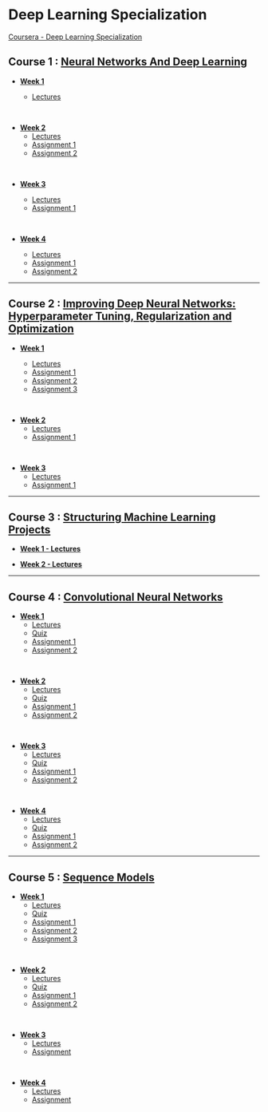 # Deep Learning Specialization


[Coursera - Deep Learning Specialization](https://www.coursera.org/specializations/deep-learning)



## Course 1 : [Neural Networks And Deep Learning](https://github.com/greyhatguy007/deep-learning-specialization/tree/main/C1-NeuralNetworksAndDeepLearning)

- [<b> Week 1 </b> ](https://github.com/greyhatguy007/deep-learning-specialization/tree/main/C1-NeuralNetworksAndDeepLearning/week1/)
 
    - [Lectures](https://github.com/greyhatguy007/deep-learning-specialization/tree/main/C1-NeuralNetworksAndDeepLearning/week1/lectures)
 
 <br/>

- [<b> Week 2 </b> ](https://github.com/greyhatguy007/deep-learning-specialization/tree/main/C1-NeuralNetworksAndDeepLearning/week2/)
    - [Lectures](https://github.com/greyhatguy007/deep-learning-specialization/tree/main/C1-NeuralNetworksAndDeepLearning/week2/lectures)
    - [Assignment 1](https://github.com/greyhatguy007/deep-learning-specialization/tree/main/C1-NeuralNetworksAndDeepLearning/week2/W2A1)
    - [Assignment 2](https://github.com/greyhatguy007/deep-learning-specialization/tree/main/C1-NeuralNetworksAndDeepLearning/week2/W2A2)

<br/>

- [<b> Week 3 </b> ](https://github.com/greyhatguy007/deep-learning-specialization/tree/main/C1-NeuralNetworksAndDeepLearning/week3/)

    - [Lectures](https://github.com/greyhatguy007/deep-learning-specialization/tree/main/C1-NeuralNetworksAndDeepLearning/week3/lectures)
    - [Assignment 1](https://github.com/greyhatguy007/deep-learning-specialization/tree/main/C1-NeuralNetworksAndDeepLearning/week3/W3A1)

<br/>

- [<b> Week 4 </b> ](https://github.com/greyhatguy007/deep-learning-specialization/tree/main/C1-NeuralNetworksAndDeepLearning/week4/)

    - [Lectures](https://github.com/greyhatguy007/deep-learning-specialization/tree/main/C1-NeuralNetworksAndDeepLearning/week4/lectures)
    - [Assignment 1](https://github.com/greyhatguy007/deep-learning-specialization/tree/main/C1-NeuralNetworksAndDeepLearning/week4/W4A1)
    - [Assignment 2](https://github.com/greyhatguy007/deep-learning-specialization/tree/main/C1-NeuralNetworksAndDeepLearning/week4/W4A2)

<hr/>

## Course 2 : [Improving Deep Neural Networks: Hyperparameter Tuning, Regularization and Optimization](https://github.com/greyhatguy007/deep-learning-specialization/tree/main/C2-Improving%20Deep%20Neural%20Networks:%20Hyperparameter%20Tuning%2C%20Regularization%20and%20Optimization)

- [<b> Week 1</b>](https://github.com/greyhatguy007/deep-learning-specialization/tree/main/C2-Improving%20Deep%20Neural%20Networks:%20Hyperparameter%20Tuning%2C%20Regularization%20and%20Optimization/week1)

    - [Lectures](https://github.com/greyhatguy007/deep-learning-specialization/tree/main/C2-Improving%20Deep%20Neural%20Networks:%20Hyperparameter%20Tuning%2C%20Regularization%20and%20Optimization/week1/lectures)
    - [Assignment 1](https://github.com/greyhatguy007/deep-learning-specialization/tree/main/C2-Improving%20Deep%20Neural%20Networks:%20Hyperparameter%20Tuning%2C%20Regularization%20and%20Optimization/week1/programming%20assignments/W1A1)
    - [Assignment 2](https://github.com/greyhatguy007/deep-learning-specialization/tree/main/C2-Improving%20Deep%20Neural%20Networks:%20Hyperparameter%20Tuning%2C%20Regularization%20and%20Optimization/week1/programming%20assignments/W1A2)
    - [Assignment 3](https://github.com/greyhatguy007/deep-learning-specialization/tree/main/C2-Improving%20Deep%20Neural%20Networks:%20Hyperparameter%20Tuning%2C%20Regularization%20and%20Optimization/week1/programming%20assignments/W1A3)

<br/>

- [<b> Week 2</b>](https://github.com/greyhatguy007/deep-learning-specialization/tree/main/C2-Improving%20Deep%20Neural%20Networks:%20Hyperparameter%20Tuning%2C%20Regularization%20and%20Optimization/week2)
    - [Lectures](https://github.com/greyhatguy007/deep-learning-specialization/tree/main/C2-Improving%20Deep%20Neural%20Networks:%20Hyperparameter%20Tuning%2C%20Regularization%20and%20Optimization/week2/lectures)
    - [Assignment 1](https://github.com/greyhatguy007/deep-learning-specialization/tree/main/C2-Improving%20Deep%20Neural%20Networks:%20Hyperparameter%20Tuning%2C%20Regularization%20and%20Optimization/week2/pogramming%20assignments/W2A1)

<br/>

- [<b> Week 3</b>](https://github.com/greyhatguy007/deep-learning-specialization/tree/main/C2-Improving%20Deep%20Neural%20Networks:%20Hyperparameter%20Tuning%2C%20Regularization%20and%20Optimization/week3)
    - [Lectures](https://github.com/greyhatguy007/deep-learning-specialization/tree/main/C2-Improving%20Deep%20Neural%20Networks:%20Hyperparameter%20Tuning%2C%20Regularization%20and%20Optimization/week3/lectures)
    - [Assignment 1](https://github.com/greyhatguy007/deep-learning-specialization/tree/main/C2-Improving%20Deep%20Neural%20Networks:%20Hyperparameter%20Tuning%2C%20Regularization%20and%20Optimization/week3/programming%20assignments/W3A1)


<hr/>

## Course 3 : [Structuring Machine Learning Projects](https://github.com/greyhatguy007/deep-learning-specialization/tree/main/C3-Structuring%20Machine%20Learning%20Projects)

- [<b> Week 1 - Lectures </b>](https://github.com/greyhatguy007/deep-learning-specialization/tree/main/C3-Structuring%20Machine%20Learning%20Projects/week1)

- [<b> Week 2 - Lectures </b>](https://github.com/greyhatguy007/deep-learning-specialization/tree/main/C3-Structuring%20Machine%20Learning%20Projects/week2)


<hr/>

## Course 4 : [Convolutional Neural Networks](/C4-Convolutional%20Neural%20Networks/)

- [<b>Week 1</b>](/C4-Convolutional%20Neural%20Networks/week1/)
  - [Lectures](/C4-Convolutional%20Neural%20Networks/week1/lectures/)
  - [Quiz](/C4-Convolutional%20Neural%20Networks/week1/Quiz%20-%20The%20Basics%20of%20ConvNets%20/)
  - [Assignment 1](/C4-Convolutional%20Neural%20Networks/week1/W1A1/)
  - [Assignment 2](/C4-Convolutional%20Neural%20Networks/week1/W1A2/)

<br/>

- [<b>Week 2</b>](/C4-Convolutional%20Neural%20Networks/week2/)
  - [Lectures](/C4-Convolutional%20Neural%20Networks/week2/lectures)
  - [Quiz](/C4-Convolutional%20Neural%20Networks/week2/Quiz%20-%20Deep%20Convolutional%20Models)
  - [Assignment 1](/C4-Convolutional%20Neural%20Networks/week2/W2A1/)
  - [Assignment 2](/C4-Convolutional%20Neural%20Networks/week2/W2A2/)
  
<br/>  

- [<b>Week 3</b>](/C4-Convolutional%20Neural%20Networks/week3/)
  - [Lectures](/C4-Convolutional%20Neural%20Networks/week3/lectures/)
  - [Quiz](/C4-Convolutional%20Neural%20Networks/week3/Quiz%20-%20Detection%20Algorithms%20/)
  - [Assignment 1](/C4-Convolutional%20Neural%20Networks/week3/C4W3A1)
  - [Assignment 2](/C4-Convolutional%20Neural%20Networks/week3/C4w3A2)

<br/>

- [<b>Week 4</b>](/C4-Convolutional%20Neural%20Networks/week4/)
  - [Lectures](/C4-Convolutional%20Neural%20Networks/week4/lectures/)
  - [Quiz](/C4-Convolutional%20Neural%20Networks/week4/Quiz%20-%20Special%20Applications:%20Face%20Recognition%20&%20Neural%20Style%20Transfer)
  - [Assignment 1](/C4-Convolutional%20Neural%20Networks/week4/C4W4A1/)
  - [Assignment 2](/C4-Convolutional%20Neural%20Networks/week4/C4W4A2/)


<hr/>

## Course 5 : [Sequence Models](https://github.com/greyhatguy007/deep-learning-specialization/blob/d7a48b1e106541b69183f2fc15ca99fa24153237/C5-sequence-models)

- [<b>Week 1</b>](https://github.com/greyhatguy007/deep-learning-specialization/blob/d7a48b1e106541b69183f2fc15ca99fa24153237/C5-sequence-models/week1)
  - [Lectures](https://github.com/greyhatguy007/deep-learning-specialization/blob/d7a48b1e106541b69183f2fc15ca99fa24153237/C5-sequence-models/week1/notes)
  - [Quiz](/C5-sequence-models/week1/q1-RNN)
  - [Assignment 1](C5-sequence-models/week1/C5W1A1)
  - [Assignment 2](C5-sequence-models/week1/C5W1A2)
  - [Assignment 3](C5-sequence-models/week1/C5W1A3)
  
<br/>

- [<b>Week 2</b>](https://github.com/greyhatguy007/deep-learning-specialization/blob/d7a48b1e106541b69183f2fc15ca99fa24153237/C5-sequence-models/week2)
  - [Lectures](C5-sequence-models/week2/notes)
  - [Quiz](C5-sequence-models/week2/q1-nlp-and-word-embeddings)
  - [Assignment 1](C5-sequence-models/week2/C5W2A1)
  - [Assignment 2](C5-sequence-models/week2/C5W2A2)
<br/>

- [<b>Week 3</b>](https://github.com/greyhatguy007/deep-learning-specialization/blob/d7a48b1e106541b69183f2fc15ca99fa24153237/C5-sequence-models/week3)
  - [Lectures](https://github.com/greyhatguy007/deep-learning-specialization/blob/1503d780cae29992a57c93eebbf42199c72df388/C5-sequence-models/week3/notes)
  - [Assignment ](https://github.com/greyhatguy007/deep-learning-specialization/blob/1503d780cae29992a57c93eebbf42199c72df388/C5-sequence-models/week3/C5W3A1)
<br/>

- [<b>Week 4</b>](https://github.com/greyhatguy007/deep-learning-specialization/blob/d7a48b1e106541b69183f2fc15ca99fa24153237/C5-sequence-models/week4)
  - [Lectures](https://github.com/greyhatguy007/deep-learning-specialization/blob/1503d780cae29992a57c93eebbf42199c72df388/C5-sequence-models/week4/notes)
  - [Assignment](https://github.com/greyhatguy007/deep-learning-specialization/blob/1503d780cae29992a57c93eebbf42199c72df388/C5-sequence-models/week4/C5W4A1)

